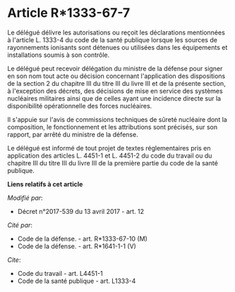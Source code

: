 # Article R*1333-67-7

Le délégué délivre les autorisations ou reçoit les déclarations mentionnées à l'article L. 1333-4 du code de la santé
publique lorsque les sources de rayonnements ionisants sont détenues ou utilisées dans les équipements et installations
soumis à son contrôle.

Le délégué peut recevoir délégation du ministre de la défense pour signer en son nom tout acte ou décision concernant
l'application des dispositions de la section 2 du chapitre III du titre III du livre III et de la présente section, à
l'exception des décrets, des décisions de mise en service des systèmes nucléaires militaires ainsi que de celles ayant une
incidence directe sur la disponibilité opérationnelle des forces nucléaires.

Il s'appuie sur l'avis de commissions techniques de sûreté nucléaire dont la composition, le fonctionnement et les
attributions sont précisés, sur son rapport, par arrêté du ministre de la défense.

Le délégué est informé de tout projet de textes réglementaires pris en application des articles L. 4451-1 et L. 4451-2 du
code du travail ou du chapitre III du titre III du livre III de la première partie du code de la santé publique.

**Liens relatifs à cet article**

_Modifié par_:

  - Décret n°2017-539 du 13 avril 2017 - art. 12

_Cité par_:

  - Code de la défense. - art. R*1333-67-10 (M)
  - Code de la défense. - art. R*1641-1-1 (V)

_Cite_:

  - Code du travail - art. L4451-1
  - Code de la santé publique - art. L1333-4
